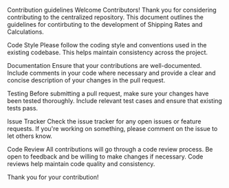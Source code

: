 Contribution guidelines
Welcome Contributors!
Thank you for considering contributing to the centralized repository. This document outlines the guidelines for contirbuting to the development of Shipping Rates and Calculations.

Code Style
Please follow the coding style and conventions used in the existing codebase. This helps maintain consistency across the project.

Documentation
Ensure that your contributions are well-documented. Include comments in your code where necessary and provide a clear and concise description of your changes in the pull request.

Testing
Before submitting a pull request, make sure your changes have been tested thoroughly. Include relevant test cases and ensure that existing tests pass.

Issue Tracker
Check the issue tracker for any open issues or feature requests. If you're working on something, please comment on the issue to let others know.

Code Review
All contributions will go through a code review process. Be open to feedback and be willing to make changes if necessary. Code reviews help maintain code quality and consistency. 

Thank you for your contribution! 
